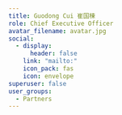 ```yaml
---
title: Guodong Cui 崔国棟
role: Chief Executive Officer
avatar_filename: avatar.jpg
social:
  - display:
      header: false
    link: "mailto:"
    icon_pack: fas
    icon: envelope
superuser: false
user_groups:
  - Partners
---
```

